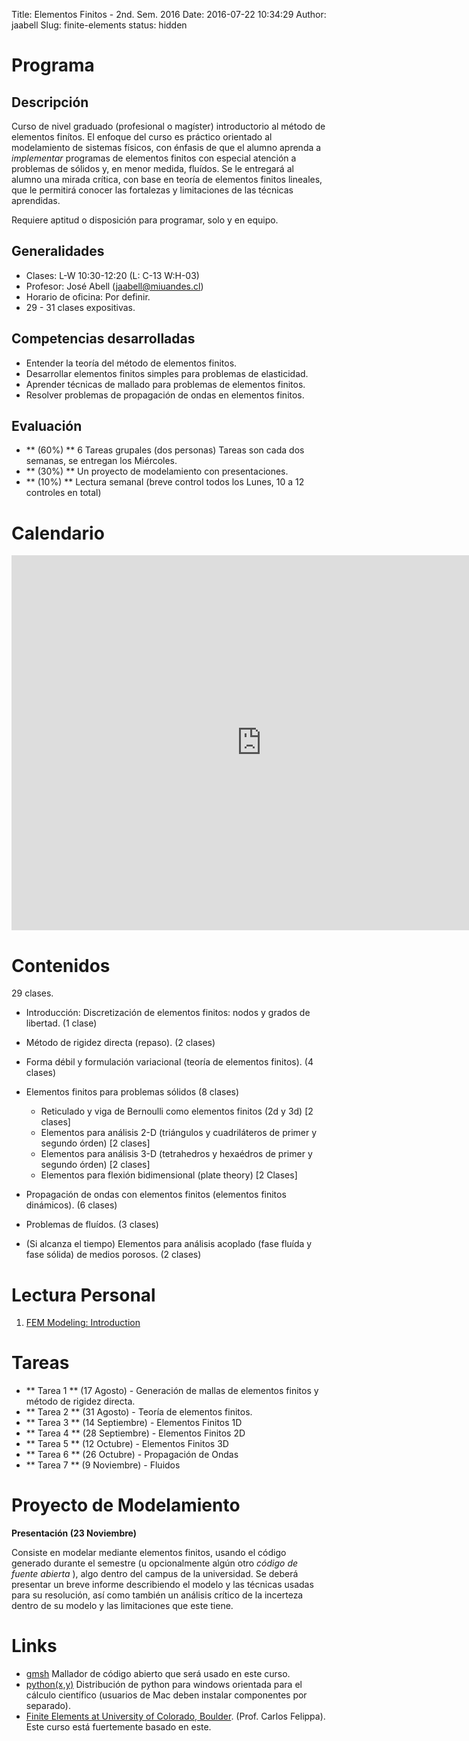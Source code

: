 Title: Elementos Finitos - 2nd. Sem. 2016
Date: 2016-07-22 10:34:29
Author: jaabell
Slug: finite-elements
status: hidden

Programa
============

## Descripción

Curso de nivel graduado (profesional o magíster) introductorio al método de elementos finítos. El enfoque del curso es práctico orientado al modelamiento de sistemas físicos, con énfasis de que el alumno aprenda a *implementar* programas de elementos finitos con especial atención a problemas de sólidos y, en menor medida, fluídos. Se le entregará al alumno una mirada crítica, con base en teoría de elementos finitos lineales, que le permitirá conocer las fortalezas y limitaciones de las técnicas aprendidas. 

Requiere aptitud o disposición para programar, solo y en equipo. 

## Generalidades

- Clases: L-W 10:30-12:20 (L: C-13 W:H-03)
- Profesor: José Abell (jaabell@miuandes.cl)
- Horario de oficina: Por definir.
- 29 - 31 clases expositivas.

## Competencias desarrolladas

- Entender la teoría del método de elementos finitos.
- Desarrollar elementos finitos simples para problemas de elasticidad.
- Aprender técnicas de mallado para problemas de elementos finitos.
- Resolver problemas de propagación de ondas en elementos finitos.

## Evaluación

- ** (60%) ** 6 Tareas grupales (dos personas) Tareas son cada dos semanas, se entregan los Miércoles. 
- ** (30%) ** Un proyecto de modelamiento con presentaciones. 
- ** (10%) ** Lectura semanal (breve control todos los Lunes, 10 a 12 controles en total) 


Calendario 
============

<iframe src="https://calendar.google.com/calendar/embed?src=68hj1a9pjm988hq9avip7ggus0%40group.calendar.google.com&ctz=America/Santiago" style="border: 0" width="800" height="600" frameborder="0" scrolling="no"></iframe>


Contenidos
============

29 clases.

- Introducción: Discretización de elementos finitos: nodos y grados de libertad.                    (1 clase)

- Método de rigidez directa (repaso).                                                               (2 clases)

- Forma débil y formulación variacional (teoría de elementos finitos).                              (4 clases)

- Elementos finitos para problemas sólidos                                                          (8 clases)
  - Reticulado y viga de Bernoulli como elementos finitos (2d y 3d)                                 [2 clases]
  - Elementos para análisis 2-D (triángulos y cuadriláteros de primer y segundo órden)              [2 clases]
  - Elementos para análisis 3-D (tetrahedros y hexaédros de primer y segundo órden)                 [2 clases]
  - Elementos para flexión bidimensional (plate theory)                                             [2 Clases]

- Propagación de ondas con elementos finitos (elementos finitos dinámicos).                         (6 clases)

- Problemas de fluídos.                                                                             (3 clases)

- (Si alcanza el tiempo) Elementos para análisis acoplado (fase fluída y fase sólida) de medios porosos. (2 clases)


Lectura Personal
============

1. [FEM Modeling: Introduction](http://www.colorado.edu/engineering/CAS/courses.d/IFEM.d/IFEM.Ch06.d/IFEM.Ch06.pdf) 


Tareas 
============

- ** Tarea 1 ** (17 Agosto)      - Generación de mallas de elementos finitos y método de rigidez directa. 
- ** Tarea 2 ** (31 Agosto)      - Teoría de elementos finitos.
- ** Tarea 3 ** (14 Septiembre)  - Elementos Finitos 1D
- ** Tarea 4 ** (28 Septiembre)  - Elementos Finitos 2D 
- ** Tarea 5 ** (12 Octubre)     - Elementos Finitos 3D
- ** Tarea 6 ** (26 Octubre)     - Propagación de Ondas
- ** Tarea 7 ** (9 Noviembre)    - Fluidos   


Proyecto de Modelamiento
============

**Presentación (23 Noviembre)**

Consiste en modelar mediante elementos finitos, usando el código generado durante el semestre (u opcionalmente algún otro *código de fuente abierta* ), algo dentro del campus de la universidad. Se deberá presentar un breve informe describiendo el modelo y las técnicas usadas para su resolución, así como también un análisis crítico de la incerteza dentro de su modelo y las limitaciones que este tiene. 


Links
============

- [gmsh](http://gmsh.info/) Mallador de código abierto que será usado en este curso. 
- [python(x,y)](https://python-xy.github.io/) Distribución de python para windows orientada para el cálculo científico (usuarios de Mac deben instalar componentes por separado). 
- [Finite Elements at University of Colorado, Boulder](http://www.colorado.edu/engineering/CAS/courses.d/IFEM.d/Home.html).  (Prof. Carlos Felippa). Este curso está fuertemente basado en este. 